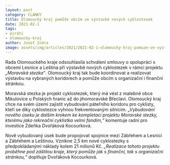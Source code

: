 ```yaml
---
layout: post
category: CLANKY
title: Olomoucký kraj pomůže obcím ve výstavbě nových cyklostezek
date: 2021-02-1
tags: 
- piráti
- olomoucky-kraj
author: Josef Indra
image: assets/img/articles/2021/2021-02-1-olomoucky-kraj-pomuze-ve-vystavbe-novych-cyklostezek.jpg  #751x422 pixelu
---
```

Rada Olomouckého kraje odsouhlasila schválení smlouvy o spolupráci s obcemi Lesnice a Leština při výstavbě nových cyklostezek v rámci projektu *„Moravská stezka“*. Olomoucký kraj tak bude koordinovat a realizovat výstavbu na vybraných koridorech a pomůže obcím s organizační i finanční stránkou.  
 
Moravská stezka je projekt cyklostezek, který má vést z malebné obce Mikulovice u Polských hranic až do jihomoravské Břeclavi. Olomoucký kraj chce na svém území zajistit vybudování páteřního koridoru pro cyklisty, kteří se díky cyklostezce vyhnou frekventovaným silnicím. *„Vybudování nového úseku je dalším krokem ke kompletaci projektu Moravské stezky, kterému jako rekreační cyklistka velmi fandím,“* komentuje radní pro investice Zdeňka Dvořáková Kocourková.
 
Nově vybudovaný úsek bude propojovat spojnice mezi Zábřehem a Lesnicí a Zábřehem a Leštinou. Vznikne 2,5 km nové cyklostezky s předpokládanými náklady kolem 21 milionů Kč. *„Realizace tohoto projektu proběhne pod záštitou kraje, který pomůže jak s finanční, tak  s organizační stránkou,“* doplňuje Dvořáková Kocourková.
